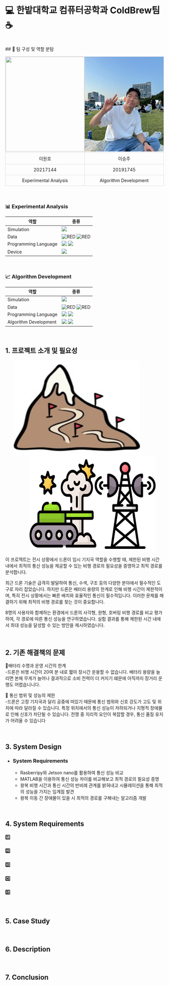 # 💻 한밭대학교 컴퓨터공학과 ColdBrew팀☕
<br>
## 🙏 팀 구성 및 역할 분탐



<table style="width: 100%; border-collapse: collapse; table-layout: fixed;">
    <tr align="center">
        <td style="padding: 0; border: 1px solid #ddd;">
            <img src="img/wh.jpg" width="250" height="300" style="object-fit: cover;">
        </td>
        <td style="padding: 0; border: 1px solid #ddd;">
            <img src="img/sj.jpg" width="250" height="300" style="object-fit: cover;">
        </td>
    </tr>
    <tr align="center">
        <td style="padding: 8px; border: 1px solid #ddd;">이원호</td>
        <td style="padding: 8px; border: 1px solid #ddd;">이승주</td>
    </tr>
    <tr align="center">
        <td style="padding: 8px; border: 1px solid #ddd;">20217144</td>
        <td style="padding: 8px; border: 1px solid #ddd;">20191745</td>
    </tr>
    <tr align="center">
        <td style="padding: 8px; border: 1px solid #ddd;">Experimental Analysis</td>
        <td style="padding: 8px; border: 1px solid #ddd;">Algorithm Development</td>
    </tr>
</table>



  
<br>

### 📊 Experimental Analysis

| 역할                 | 종류                                                                                                                                                                                                                                                |
| -------------------- | --------------------------------------------------------------------------------------------------------------------------------------------------------------------------------------------------------------------------------------------------- |
| Simulation           | <img src="https://img.shields.io/badge/MATLAB-0076A8?style=for-the-badge&logo=mathworks&logoColor=white"/>                                                                                                                                          |
| Data                 | <img alt="RED" src ="https://img.shields.io/badge/CSV-003B57.svg?&style=for-the-badge&logo=csv&logoColor=white"/> <img alt="RED" src ="https://img.shields.io/badge/Database-FFCA28.svg?&style=for-the-badge&logo=database&logoColor=white"/>       |
| Programming Language | <img src="https://img.shields.io/badge/Python-3776AB?style=for-the-badge&logo=python&logoColor=white"/> <img src="https://img.shields.io/badge/MATLAB-0076A8?style=for-the-badge&logo=mathworks&logoColor=white"/>                                     |
| Device               | <img src="https://img.shields.io/badge/F450%20Drone-000000?style=for-the-badge&logo=drone&logoColor=white"/>                                                                                                                                        |


<br />

### 📈  Algorithm Development                                                                                                                                                                                                                                                                                                                                                                                                                                                                                                                                                                                                                                                                                                                                                                                                                                                                                                      
| 역할                 | 종류                                                                                                                                                                                                                                                |
| -------------------- | --------------------------------------------------------------------------------------------------------------------------------------------------------------------------------------------------------------------------------------------------- |
| Simulation           | <img src="https://img.shields.io/badge/MATLAB-0076A8?style=for-the-badge&logo=mathworks&logoColor=white"/>                                                                                                                                          |
| Data                 | <img alt="RED" src ="https://img.shields.io/badge/CSV-003B57.svg?&style=for-the-badge&logo=csv&logoColor=white"/> <img alt="RED" src ="https://img.shields.io/badge/Database-FFCA28.svg?&style=for-the-badge&logo=database&logoColor=white"/>      |
| Programming Language | <img src="https://img.shields.io/badge/Python-3776AB?style=for-the-badge&logo=python&logoColor=white"/> <img src="https://img.shields.io/badge/MATLAB-0076A8?style=for-the-badge&logo=mathworks&logoColor=white"/>                                     |
| Algorithm Development| <img src="https://img.shields.io/badge/MATLAB-0076A8?style=for-the-badge&logo=mathworks&logoColor=white"/> <img src="https://img.shields.io/badge/A*-Algorithm-FF5733?style=for-the-badge&logoColor=white"/>  |

                                                                                                                                                                                                                         
<br />                                                                                                         


## 1. 프로젝트 소개 및 필요성
<!-- 이미지 삽입 -->
<div style="text-align: center;">
    <img src="img/지형적 제한.jpg" width="400" height="300" style="margin-right: 50px;">
    <img src="img/전쟁상황 통신시스템 파괴.jpg" width="400" height="300"style="margin-left: 50px;">
</div>

이 프로젝트는 전시 상황에서 드론이 임시 기지국 역할을 수행할 때, 제한된 비행 시간 내에서 최적의 통신 성능을 제공할 수 있는 비행 경로의 필요성을 증명하고 최적 경로를 분석합니다. 

최근 드론 기술은 급격히 발달하여 통신, 수색, 구조 등의 다양한 분야에서 필수적인 도구로 자리 잡았습니다. 하지만 드론은 배터리 용량의 한계로 인해 비행 시간이 제한적이며, 특히 전시 상황에서는 빠른 배치와 효율적인 통신이 필수적입니다. 이러한 문제를 해결하기 위해 최적의 비행 경로를 찾는 것이 중요합니다.

8명의 사용자와 함께하는 환경에서 드론의 사각형, 원형, 호버링 비행 경로를 비교 평가하여, 각 경로에 따른 통신 성능을 연구하였습니다. 실험 결과를 통해 제한된 시간 내에서 최대 성능을 달성할 수 있는 방안을 제시하였습니다.

<br>

## 2. 기존 해결책의 문제

🪫배터리 수명과 운영 시간의 한계 <br>
-드론은 비행 시간이 20여 분 내로 짧아 장시간 운용할 수 없습니다. 배터리 용량을 늘리면 본체 무게가 늘어나 결과적으로 소비 전력이 더 커지기 떄문에 아직까지 장거리 운행도 어렵습니니다.

📡 통신 범위 및 성능의 제한 <br>
-드론은 고정 기지국과 달리 공중에 떠있기 때문에 통신 범위와 신호 강도가 고도 및 위치에 따라 달라질 수 있습니다. 특정 위치에서의 통신 성능이 저하되거나 지형적 장애물로 인해 신호가 차단될 수 있습니다. 전쟁 중 지리적 요인이 복잡할 경우, 통신 품질 유지가 어려울 수 있습니다

<br>

## 3. System Design


  - ### System Requirements
    - Rasberripy와 Jetson nano를 활용하여 통신 성능 비교
    - MATLAB을 이용하여 통신 성능 차이를 비교해보고 최적 경로의 필요성 증명
    - 왕복 비행 시간과 통신 시간의 반비례 관계를 밝혀내고 시뮬레이션을 통해 최적의 성능을 가지는 임계점 발견
    - 왕복 이동 간 장애물이 있을 시 최적의 경로를 구해내는 알고리즘 개발



<br>

## 4. System Requirements

#### 1️⃣ 



#### 2️⃣ 



#### 3️⃣ 




#### 4️⃣


#### 5️⃣ 



<br>

## 5. Case Study



<br>

## 6. Description


<br>

## 7. Conclusion




